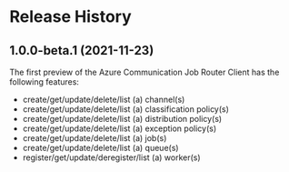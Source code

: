 # Release History

## 1.0.0-beta.1 (2021-11-23)

The first preview of the Azure Communication Job Router Client has the following features:

- create/get/update/delete/list (a) channel(s)
- create/get/update/delete/list (a) classification policy(s)
- create/get/update/delete/list (a) distribution policy(s)
- create/get/update/delete/list (a) exception policy(s)
- create/get/update/delete/list (a) job(s)
- create/get/update/delete/list (a) queue(s)
- register/get/update/deregister/list (a) worker(s)
